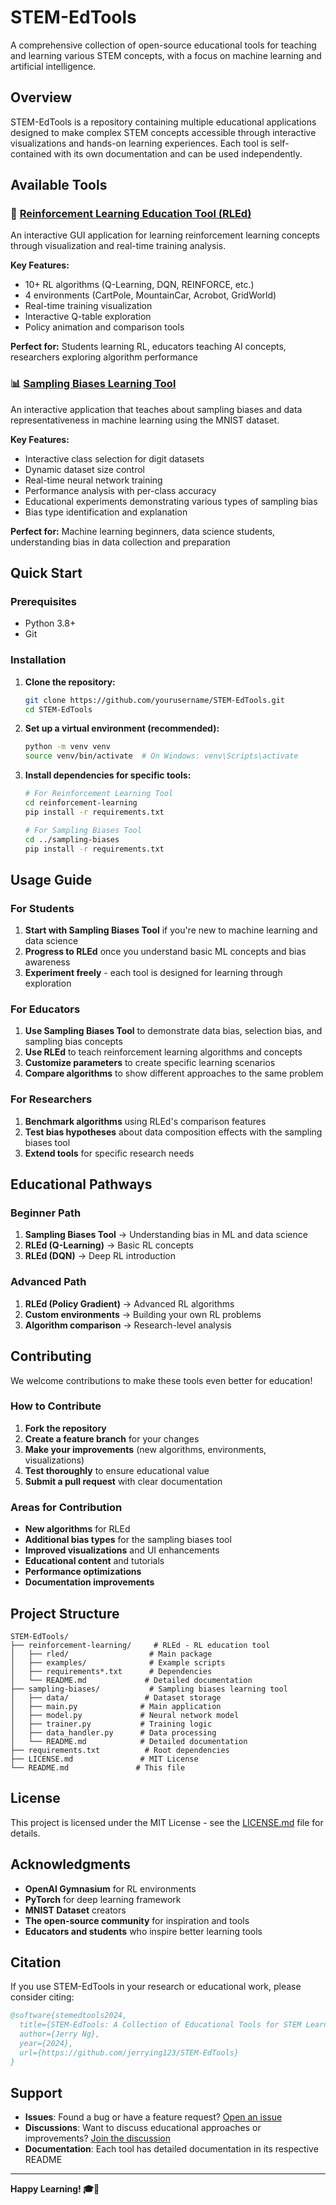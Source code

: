 # STEM-EdTools

A comprehensive collection of open-source educational tools for teaching and learning various STEM concepts, with a focus on machine learning and artificial intelligence.

## Overview

STEM-EdTools is a repository containing multiple educational applications designed to make complex STEM concepts accessible through interactive visualizations and hands-on learning experiences. Each tool is self-contained with its own documentation and can be used independently.

## Available Tools

### 🤖 [Reinforcement Learning Education Tool (RLEd)](reinforcement-learning/README.md)

An interactive GUI application for learning reinforcement learning concepts through visualization and real-time training analysis.

**Key Features:**
- 10+ RL algorithms (Q-Learning, DQN, REINFORCE, etc.)
- 4 environments (CartPole, MountainCar, Acrobot, GridWorld)
- Real-time training visualization
- Interactive Q-table exploration
- Policy animation and comparison tools

**Perfect for:** Students learning RL, educators teaching AI concepts, researchers exploring algorithm performance

### 📊 [Sampling Biases Learning Tool](sampling-biases/README.md)

An interactive application that teaches about sampling biases and data representativeness in machine learning using the MNIST dataset.

**Key Features:**
- Interactive class selection for digit datasets
- Dynamic dataset size control
- Real-time neural network training
- Performance analysis with per-class accuracy
- Educational experiments demonstrating various types of sampling bias
- Bias type identification and explanation

**Perfect for:** Machine learning beginners, data science students, understanding bias in data collection and preparation

## Quick Start

### Prerequisites
- Python 3.8+
- Git

### Installation

1. **Clone the repository:**
   ```bash
   git clone https://github.com/yourusername/STEM-EdTools.git
   cd STEM-EdTools
   ```

2. **Set up a virtual environment (recommended):**
   ```bash
   python -m venv venv
   source venv/bin/activate  # On Windows: venv\Scripts\activate
   ```

3. **Install dependencies for specific tools:**
   ```bash
   # For Reinforcement Learning Tool
   cd reinforcement-learning
   pip install -r requirements.txt
   
   # For Sampling Biases Tool
   cd ../sampling-biases
   pip install -r requirements.txt
   ```

## Usage Guide

### For Students
1. **Start with Sampling Biases Tool** if you're new to machine learning and data science
2. **Progress to RLEd** once you understand basic ML concepts and bias awareness
3. **Experiment freely** - each tool is designed for learning through exploration

### For Educators
1. **Use Sampling Biases Tool** to demonstrate data bias, selection bias, and sampling bias concepts
2. **Use RLEd** to teach reinforcement learning algorithms and concepts
3. **Customize parameters** to create specific learning scenarios
4. **Compare algorithms** to show different approaches to the same problem

### For Researchers
1. **Benchmark algorithms** using RLEd's comparison features
2. **Test bias hypotheses** about data composition effects with the sampling biases tool
3. **Extend tools** for specific research needs

## Educational Pathways

### Beginner Path
1. **Sampling Biases Tool** → Understanding bias in ML and data science
2. **RLEd (Q-Learning)** → Basic RL concepts
3. **RLEd (DQN)** → Deep RL introduction

### Advanced Path
1. **RLEd (Policy Gradient)** → Advanced RL algorithms
2. **Custom environments** → Building your own RL problems
3. **Algorithm comparison** → Research-level analysis

## Contributing

We welcome contributions to make these tools even better for education!

### How to Contribute
1. **Fork the repository**
2. **Create a feature branch** for your changes
3. **Make your improvements** (new algorithms, environments, visualizations)
4. **Test thoroughly** to ensure educational value
5. **Submit a pull request** with clear documentation

### Areas for Contribution
- **New algorithms** for RLEd
- **Additional bias types** for the sampling biases tool
- **Improved visualizations** and UI enhancements
- **Educational content** and tutorials
- **Performance optimizations**
- **Documentation improvements**

## Project Structure

```
STEM-EdTools/
├── reinforcement-learning/     # RLEd - RL education tool
│   ├── rled/                  # Main package
│   ├── examples/              # Example scripts
│   ├── requirements*.txt      # Dependencies
│   └── README.md             # Detailed documentation
├── sampling-biases/           # Sampling biases learning tool
│   ├── data/                 # Dataset storage
│   ├── main.py              # Main application
│   ├── model.py             # Neural network model
│   ├── trainer.py           # Training logic
│   ├── data_handler.py      # Data processing
│   └── README.md            # Detailed documentation
├── requirements.txt          # Root dependencies
├── LICENSE.md               # MIT License
└── README.md               # This file
```

## License

This project is licensed under the MIT License - see the [LICENSE.md](LICENSE.md) file for details.

## Acknowledgments

- **OpenAI Gymnasium** for RL environments
- **PyTorch** for deep learning framework
- **MNIST Dataset** creators
- **The open-source community** for inspiration and tools
- **Educators and students** who inspire better learning tools

## Citation

If you use STEM-EdTools in your research or educational work, please consider citing:

```bibtex
@software{stemedtools2024,
  title={STEM-EdTools: A Collection of Educational Tools for STEM Learning},
  author={Jerry Ng},
  year={2024},
  url={https://github.com/jerrying123/STEM-EdTools}
}
```

## Support

- **Issues**: Found a bug or have a feature request? [Open an issue](https://github.com/yourusername/STEM-EdTools/issues)
- **Discussions**: Want to discuss educational approaches or improvements? [Join the discussion](https://github.com/yourusername/STEM-EdTools/discussions)
- **Documentation**: Each tool has detailed documentation in its respective README

---

**Happy Learning! 🎓🚀** 